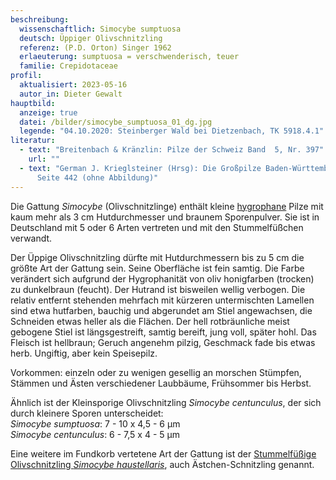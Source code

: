 ```yaml
---
beschreibung:
  wissenschaftlich: Simocybe sumptuosa
  deutsch: Üppiger Olivschnitzling
  referenz: (P.D. Orton) Singer 1962
  erlaeuterung: sumptuosa = verschwenderisch, teuer
  familie: Crepidotaceae
profil:
  aktualisiert: 2023-05-16
  autor_in: Dieter Gewalt
hauptbild:
  anzeige: true
  datei: /bilder/simocybe_sumptuosa_01_dg.jpg
  legende: "04.10.2020: Steinberger Wald bei Dietzenbach, TK 5918.4.1"
literatur:
  - text: "Breitenbach & Kränzlin: Pilze der Schweiz Band  5, Nr. 397"
    url: ""
  - text: "German J. Krieglsteiner (Hrsg): Die Großpilze Baden-Württembergs Band 4,
      Seite 442 (ohne Abbildung)"
---
```

Die Gattung *Simocybe* (Olivschnitzlinge) enthält kleine [hygrophane](hygrophan "Glossar") Pilze mit kaum mehr als 3 cm Hutdurchmesser und braunem Sporenpulver. Sie ist in Deutschland mit 5 oder 6 Arten vertreten und mit den Stummelfüßchen verwandt.

Der Üppige Olivschnitzling dürfte mit Hutdurchmessern bis zu 5 cm die größte Art der Gattung sein. Seine Oberfläche ist fein samtig. Die Farbe verändert sich aufgrund der Hygrophanität von oliv honigfarben (trocken) zu dunkelbraun (feucht). Der Hutrand ist bisweilen wellig verbogen. Die relativ entfernt stehenden mehrfach mit kürzeren untermischten Lamellen sind etwa hutfarben, bauchig und abgerundet am Stiel angewachsen, die Schneiden etwas heller als die Flächen. Der hell rotbräunliche meist gebogene Stiel ist längsgestreift, samtig bereift, jung voll, später hohl. Das Fleisch ist hellbraun; Geruch angenehm pilzig, Geschmack fade bis etwas herb. Ungiftig, aber kein Speisepilz.

Vorkommen: einzeln oder zu wenigen gesellig an morschen Stümpfen, Stämmen und Ästen verschiedener Laubbäume, Frühsommer bis Herbst.

Ähnlich ist der Kleinsporige Olivschnitzling *Simocybe centunculus*, der sich durch kleinere Sporen unterscheidet:\
*Simocybe sumptuosa*:  7 - 10 x 4,5 - 6 µm\
*Simocybe centunculus*:  6 - 7,5 x 4 - 5 µm

Eine weitere im Fundkorb vertetene Art der Gattung ist der [Stummelfüßige Olivschnitzling *Simocybe haustellaris*](/pilze/simocybe-haustellaris-ästchen-schnitzling-stummelfüßiger-olivschnitzling), auch Ästchen-Schnitzling genannt.